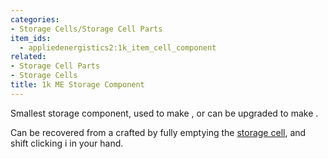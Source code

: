 ```yaml
---
categories:
- Storage Cells/Storage Cell Parts
item_ids:
  - appliedenergistics2:1k_item_cell_component
related:
- Storage Cell Parts
- Storage Cells
title: 1k ME Storage Component
---
```


Smallest storage component, used to make <ItemLink
id="appliedenergistics2:1k_item_storage_cell"/>, or can be upgraded to
make <ItemLink id="appliedenergistics2:4k_item_cell_component"/>.



Can be recovered from a crafted <ItemLink
id="appliedenergistics2:1k_item_storage_cell"/> by fully emptying the
[storage cell](../../storage-cells.md), and shift clicking i in your
hand.

<RecipeFor id="appliedenergistics2:1k_item_cell_component"/>
